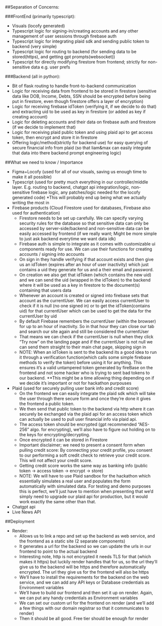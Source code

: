 
##Separation of Concerns:

###FrontEnd (primarily typescript):
- Visuals (locofy generated)
- Typescript logic for signing-in/creating accounts and any other management of user sessions through firebase auth
- Typescript logic for integrating plaid sdk and sending public token to backend (very simple)
- Typescript logic for routing to backend (for sending data to be stored(https), and getting gpt prompts(websocket))
- Typescript for directly modifying firestore from frontend; strictly for non-sensitive data e.g. user prefs

###Backend (all in python):
- Bit of flask routing to handle front-to-backend communication
- Logic for receiving data from frontend to be stored in firestore (sensitive data like DOB, Income, Debts, SSN should be encrypted before being put in firestore, even though firestore offers a layer of encryption)
- Logic for receiving firebase idToken (verifying it, if we decide to do that) and extracting uid to be used as key in firestore (or added as key if creating account)
- Logic for deleting accounts and their data on firebase auth and firestore (if we decide to implement that)
- Logic for receiving plaid public token and using plaid api to get access token, then encrypt and store it in firestore
- Offering logic/method(strictly for backend use) for easy querying of secure financial info from plaid (so that liam&max can easily integrate that data into there backend prompt engineering logic)


##What we need to know / Importance
- Figma+Locofy (used for all of our visuals, saving us enough time to make it all possible)
- Typescript (used for pretty much everything in our controller/middle layer. E.g. routing to backend, chatgpt api integration/logic, non-sensitive firebase logic, any patches/logic needed for the locofy generated code) *This will probably end up being what we actually writing the most in
- Firebase products (Cloud Firestore used for databases, Firebase also used for authentication)
  * Firestore needs to be set up carefully. We can specify varying security rules for the database so that sensitive data can only be accessed by server-side/backend and non-sensitive data   can be easily accessed by frontend (if we really want; Might be more simple to just ask backend everytime we want data idk)
  * Firebase auth is simple to integrate as it comes with customizable ui components ready for use. We can use their functions for creating accounts / signing into accounts
  * On sign in they handle verifying if that account exists and then give us an idToken (expires after an hour of user inactivity) which just contains a uid they generate for us and a their email and password.
  * On creation we also get that idToken (which contains the new uid) and we can send the uid (wrapped in the idToken) to the backend where it will be used as a key in firestore to the document(s) containing that users data
  * Whenever an account is created or signed into firebase sets that account as the currentUser. We can easily access currentUser to check if it is null (no one signed in) or to get the idToken(contains uid) for that currentUser which can be used to get the data for the currentUser by uid
  * By default Firebase remembers the currentUser (within the browser) for up to an hour of inactivity. So in that hour they can close our tab and search our site again and still be considered the currentUser
  * That means we can check if the currentUser is null when they click “Try now” on the landing page and if the currentUser is not null we can send them straight to their main chat page, skipping sign in
  * NOTE: When an idToken is sent to the backend its a good idea to run it through a verification function(which calls some simple firebase methods to verify the token)  before using it for anything. This ensures it’s a valid untampered token generated by fireBase on the frontend and not some hacker who is trying to sent bad tokens to our backend. **This might be a time allowing thing depending on if we decide it’s important or not for hackathon purpouses 
- Plaid (used for securely pulling user bank info and credit score)
  * On the frontend we can easily integrate the plaid sdk which will take the user through there secure form and once they’re done it gives the frontend a public token. 
  * We then send that public token to the backend via http where it can securely be exchanged via the plaid api for an access token which can actually be used to pull user financial info via plaid api. 
  * The access token should be encrypted (gpt recommended “AES-256” algo. for encrypting), we’ll also have to figure out holding on to the keys for encrypting/decrypting.
  * Once encrypted it can be stored in Firestore 
  * Important disclaimer; we need to present a consent form when pulling credit score: By connecting your credit profile, you consent to our performing a soft credit check to retrieve your credit score. This will not affect your credit score.
  * Getting credit score works the same way as banking info (public token -> access token -> encrypt -> store)
  * NOTE: We will have to use Plaid sandbox for the hackathon which essentially simulates a real user and populates the form automatically with simulated data. For testing and demo purposes this is perfect, we’ll just have to mention when presenting that we’d simply need to upgrade our plaid api for production, but it would work exactly the same other than that.
- Chatgpt api
- Live News API

##Deployment
- Render:
  * Allows us to link a repo and set up the backend as web service, and the frontend as a static site (2 separate components)
  * It generates a url for the backend so we can update the urls in our frontend to point to the actual backend
  * Interesting note, http is not encrypted it needs TLS for that (which makes it https) but luckily render handles that for us, so the url they’ll give us to the backend will be https and therefore automatically encrypted. The url they give us for the frontend will also be https
  * We’ll have to install the requirements for the backend on the web service, and we can add any API keys or Database credentials as Environment variables
  * We’ll have to build our frontend and then set it up on render. Again, we can put any handy credentials as Environment variables
  * We can set our custom url for the frontend on render (and we’ll add a few things with our domain registrar so that it communicates to render)
  * Then it should be all good. Free tier should be enough for render
